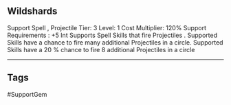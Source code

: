 ## Wildshards
Support
Spell , Projectile
Tier: 3
Level: 1
Cost Multiplier: 120%
Support Requirements : +5 Int
Supports Spell Skills that fire Projectiles . Supported Skills have a chance to fire many additional Projectiles in a circle.
Supported Skills have a 20 % chance to fire 8 additional Projectiles in a circle

---
## Tags
#SupportGem
